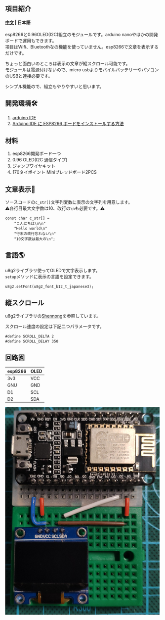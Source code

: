 項目紹介
-------
#### [中文](https://github.com/hanchengxu/message-card)  | 日本語

esp8266と0.96OLED(I2C)組立のモジュールです。arduino nanoやほかの開発ボードで運用もできます。  
項目はWifi、Bluetoothなの機能を使っていません。esp8266で文章を表示するだけです。

ちょっと面白いのところは表示の文章が縦スクロール可能です。  
モジュールは電源付けないので、micro usbよりモバイルバッテリーやパソコンのUSBと連接必要です。

シンプル機能ので、組立もやりやすいと思います。

## 開発環境🛠️
1. [arduino IDE ](https://www.arduino.cc/en/software)
2. [Arduino IDE に  ESP8266 ボードをインストールする方法](https://www.mgo-tec.com/esp8266-board-install01-html)


## 材料
1. esp8266開発ボード一つ
2. 0.96 OLED(I2C 通信タイプ)
3. ジャンプワイヤキット
4. 170タイポイント Miniブレッドボード2PCS

## 文章表示📃
ソースコードの`c_str[]`文字列変数に表示の文字列を用意します。  
⚠️各行目最大文字数は10、改行の`\n`も必要です。⚠️
```
const char c_str[] = 
    "こんにちは\n\n"
    "Hello world\n"
    "行末の改行忘れない\n"
    "10文字数は最大の\n";
```
## 言語🌎
u8g2ライブラリ使ってOLEDで文字表示します。  
`setup`メソッドに表示の言語を設定できます。
```
u8g2.setFont(u8g2_font_b12_t_japanese3);
```

## 縦スクロール
u8g2ライブラリの[Shennong](https://github.com/olikraus/u8g2/blob/master/sys/arduino/u8g2_full_buffer/Shennong/Shennong.ino)を参照しています。

スクロール速度の設定は下記二つパラメータです。
```
#define SCROLL_DELTA 2
#define SCROLL_DELAY 350
```
## 回路図

| esp8266 | OLED |
----|---- 
| 3v3 | VCC |
| GNU | GND |
| D1 | SCL |
| D2 | SDA |  
<img src="https://github.com/hanchengxu/message-card/blob/main/3c10c88870aa0de9324506aeea43fad.jpg" width="500px" alt="" align=center />  


